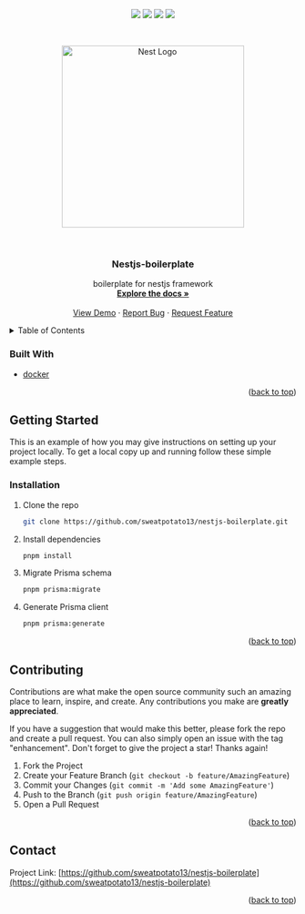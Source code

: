 <div id="top"></div>
<p align="center">
<img src=https://img.shields.io/github/stars/sweatpotato13/nestjs-boilerplate?style=for-the-badge&logo=appveyor&color=blue />
<img src=https://img.shields.io/github/forks/sweatpotato13/nestjs-boilerplate?style=for-the-badge&logo=appveyor&color=blue />
<img src=https://img.shields.io/github/issues/sweatpotato13/nestjs-boilerplate?style=for-the-badge&logo=appveyor&color=informational />
<img src=https://img.shields.io/github/issues-pr/sweatpotato13/nestjs-boilerplate?style=for-the-badge&logo=appveyor&color=informational />
</p>
<br />
<!-- PROJECT LOGO -->
<p align="center">
  <a href="http://nestjs.com/" target="blank"><img src="https://nestjs.com/img/logo_text.svg" width="320" alt="Nest Logo" /></a>
</p>

<br />
<div align="center">
  <a href="https://github.com/sweatpotato13/nestjs-boilerplate">
    <!-- <img src="images/logo.png" alt="Logo" width="80" height="80"> -->
  </a>

<h3 align="center">Nestjs-boilerplate</h3>

  <p align="center">
    boilerplate for nestjs framework
    <br />
    <a href="https://github.com/sweatpotato13/nestjs-boilerplate"><strong>Explore the docs »</strong></a>
    <br />
    <br />
    <a href="https://github.com/sweatpotato13/nestjs-boilerplate">View Demo</a>
    ·
    <a href="https://github.com/sweatpotato13/nestjs-boilerplate/issues">Report Bug</a>
    ·
    <a href="https://github.com/sweatpotato13/nestjs-boilerplate/issues">Request Feature</a>
  </p>
</div>

<!-- TABLE OF CONTENTS -->
<details>
  <summary>Table of Contents</summary>
  <ol>
    <li>
      <ul>
        <li><a href="#built-with">Built With</a></li>
      </ul>
    </li>
    <li>
      <a href="#getting-started">Getting Started</a>
      <ul>
        <li><a href="#prerequisites">Prerequisites</a></li>
        <li><a href="#installation">Installation</a></li>
      </ul>
    </li>
    <li><a href="#usage">Usage</a></li>
    <li><a href="#roadmap">Roadmap</a></li>
    <li><a href="#contributing">Contributing</a></li>
    <li><a href="#license">License</a></li>
    <li><a href="#contact">Contact</a></li>
    <li><a href="#acknowledgments">Acknowledgments</a></li>
  </ol>
</details>

### Built With

- [docker](https://www.docker.com/)

<p align="right">(<a href="#top">back to top</a>)</p>

<!-- GETTING STARTED -->

## Getting Started

This is an example of how you may give instructions on setting up your project locally.
To get a local copy up and running follow these simple example steps.

### Installation

1. Clone the repo

    ```sh
    git clone https://github.com/sweatpotato13/nestjs-boilerplate.git
    ```

2. Install dependencies

    ```sh
    pnpm install
    ```

3. Migrate Prisma schema

    ```sh
    pnpm prisma:migrate
    ```

4. Generate Prisma client
    ```sh
    pnpm prisma:generate
    ```

<p align="right">(<a href="#top">back to top</a>)</p>

<!-- CONTRIBUTING -->

## Contributing

Contributions are what make the open source community such an amazing place to learn, inspire, and create. Any contributions you make are **greatly appreciated**.

If you have a suggestion that would make this better, please fork the repo and create a pull request. You can also simply open an issue with the tag "enhancement".
Don't forget to give the project a star! Thanks again!

1. Fork the Project
2. Create your Feature Branch (`git checkout -b feature/AmazingFeature`)
3. Commit your Changes (`git commit -m 'Add some AmazingFeature'`)
4. Push to the Branch (`git push origin feature/AmazingFeature`)
5. Open a Pull Request

<p align="right">(<a href="#top">back to top</a>)</p>

<!-- CONTACT -->

## Contact

Project Link: [https://github.com/sweatpotato13/nestjs-boilerplate](https://github.com/sweatpotato13/nestjs-boilerplate)

<p align="right">(<a href="#top">back to top</a>)</p>
